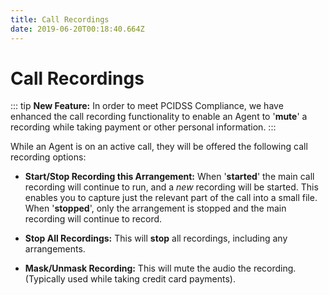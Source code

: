 ```yaml
---
title: Call Recordings
date: 2019-06-20T00:18:40.664Z
---
```

# Call Recordings

::: tip
**New Feature:** In order to meet PCIDSS Compliance, we have enhanced the call recording functionality to enable an Agent to '**mute**' a recording while taking payment or other personal information.
:::

While an Agent is on an active call, they will be offered the following call recording options:

* **Start/Stop Recording this Arrangement:** When '**started**' the main call recording will continue to run, and a _new_ recording will be started. This enables you to capture just the relevant part of the call into a small file. 
When '**stopped**', only the arrangement is stopped and the main recording will continue to record.

* **Stop All Recordings:** This will **stop** all recordings, including any arrangements. 

* **Mask/Unmask Recording:** This will mute the audio the recording. (Typically used while taking credit card payments).
